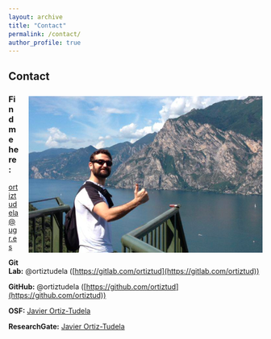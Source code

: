 ```yaml
---
layout: archive
title: "Contact"
permalink: /contact/
author_profile: true
---
```


## Contact

<p style="float: right; margin: 10px 0 10px 20px;">
  <img src="../files/front_page_image.png" alt="Profile Image" />
</p>

### Find me here:

[ortiztudela@ugr.es](mailto:ortiztudela@ugr.es)

**GitLab:** @ortiztudela ([https://gitlab.com/ortiztud](https://gitlab.com/ortiztud))

**GitHub:** @ortiztudela ([https://github.com/ortiztud](https://github.com/ortiztud))

**OSF:** [Javier Ortiz-Tudela](http://osf.io/5rpmj)

**ResearchGate:** [Javier Ortiz-Tudela](https://www.researchgate.net/profile/Javier_Ortiz-Tudela)


